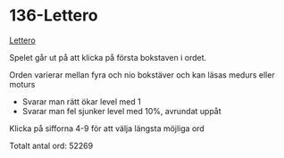 # 136-Lettero

[Lettero](https://youtu.be/sBCz6atTRZk)

Spelet går ut på att klicka på första bokstaven i ordet.

Orden varierar mellan fyra och nio bokstäver
och kan läsas medurs eller moturs

* Svarar man rätt ökar level med 1
* Svarar man fel sjunker level med 10%, avrundat uppåt

Klicka på sifforna 4-9 för att välja längsta möjliga ord

Totalt antal ord: 52269 
